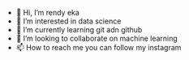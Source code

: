 - 👋 Hi, I’m rendy eka
- 👀 I’m interested in data science
- 🌱 I’m currently learning git adn github
- 💞️ I’m looking to collaborate on machine learning
- 📫 How to reach me you can follow my instagram

<!---
morstiurs/morstiurs is a ✨ special ✨ repository because its `README.md` (this file) appears on your GitHub profile.
You can click the Preview link to take a look at your changes.
--->

